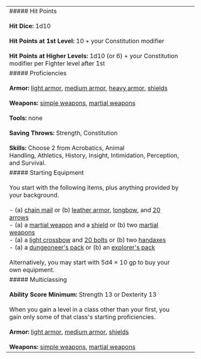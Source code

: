 |   |   |   |   |   |   |
|---|---|---|---|---|---|
|##### Hit Points<br><br>**Hit Dice:** 1d10<br><br>**Hit Points at 1st Level:** 10 + your Constitution modifier<br><br>**Hit Points at Higher Levels:** 1d10 (or 6) + your Constitution modifier per Fighter level after 1st|   |   |   |   |   |
|##### Proficiencies<br><br>**Armor:** [light armor](https://5etools-mirror-1.github.io/items.html#blankhash,flsttype:light%20armor=1), [medium armor](https://5etools-mirror-1.github.io/items.html#blankhash,flsttype:medium%20armor=1), [heavy armor](https://5etools-mirror-1.github.io/items.html#blankhash,flsttype:heavy%20armor=1), [shields](https://5etools-mirror-1.github.io/items.html#shield_phb)<br><br>**Weapons:** [simple weapons](https://5etools-mirror-1.github.io/items.html#blankhash,flsttype:simple%20weapon=1), [martial weapons](https://5etools-mirror-1.github.io/items.html#blankhash,flsttype:martial%20weapon=1)<br><br>**Tools:** none<br><br>**Saving Throws:** Strength, Constitution<br><br>**Skills:** Choose 2 from Acrobatics, Animal Handling, Athletics, History, Insight, Intimidation, Perception, and Survival.|   |   |   |   |   |
|##### Starting Equipment<br><br>You start with the following items, plus anything provided by your background.<br><br>- (a) [chain mail](https://5etools-mirror-1.github.io/items.html#chain%20mail_phb) or (b) [leather armor](https://5etools-mirror-1.github.io/items.html#leather%20armor_phb), [longbow](https://5etools-mirror-1.github.io/items.html#longbow_phb), and [20 arrows](https://5etools-mirror-1.github.io/items.html#arrows%20(20)_phb)<br>- (a) a [martial weapon](https://5etools-mirror-1.github.io/items.html#blankhash,flstsource:phb=1,flstcategory:basic=1,flsttype:martial%20weapon=1) and a [shield](https://5etools-mirror-1.github.io/items.html#shield_phb) or (b) two [martial weapons](https://5etools-mirror-1.github.io/items.html#blankhash,flstsource:phb=1,flstcategory:basic=1,flsttype:martial%20weapon=1)<br>- (a) a [light crossbow](https://5etools-mirror-1.github.io/items.html#light%20crossbow_phb) and [20 bolts](https://5etools-mirror-1.github.io/items.html#crossbow%20bolts%20(20)_phb) or (b) two [handaxes](https://5etools-mirror-1.github.io/items.html#handaxe_phb)<br>- (a) a [dungeoneer's pack](https://5etools-mirror-1.github.io/items.html#dungeoneer's%20pack_phb) or (b) an [explorer's pack](https://5etools-mirror-1.github.io/items.html#explorer's%20pack_phb)<br><br>Alternatively, you may start with 5d4 × 10 gp to buy your own equipment.|   |   |   |   |   |
|##### Multiclassing<br><br>**Ability Score Minimum:** Strength 13 or Dexterity 13<br><br>When you gain a level in a class other than your first, you gain only some of that class's starting proficiencies.<br><br>**Armor:** [light armor](https://5etools-mirror-1.github.io/items.html#blankhash,flsttype:light%20armor=1), [medium armor](https://5etools-mirror-1.github.io/items.html#blankhash,flsttype:medium%20armor=1), [shields](https://5etools-mirror-1.github.io/items.html#shield_phb)<br><br>**Weapons:** [simple weapons](https://5etools-mirror-1.github.io/items.html#blankhash,flsttype:simple%20weapon=1), [martial weapons](https://5etools-mirror-1.github.io/items.html#blankhash,flsttype:martial%20weapon=1)|   |   |   |   |   |